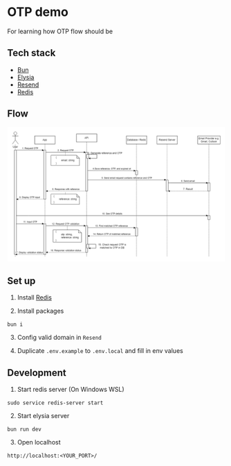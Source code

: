 # OTP demo

For learning how OTP flow should be

## Tech stack

- [Bun](https://bun.sh/)
- [Elysia](https://elysiajs.com/)
- [Resend](https://resend.com/home)
- [Redis](https://redis.io/)

## Flow

![otp sequence diagram](./assets/sequence-diagram.png)

## Set up

1. Install [Redis](https://redis.io/docs/latest/operate/oss_and_stack/install/install-redis/)

2. Install packages

```
bun i
```

3. Config valid domain in `Resend`

4. Duplicate `.env.example` to `.env.local` and fill in env values

## Development

1. Start redis server (On Windows WSL)

```
sudo service redis-server start
```

2. Start elysia server

```
bun run dev
```

3. Open localhost

```
http://localhost:<YOUR_PORT>/
```
